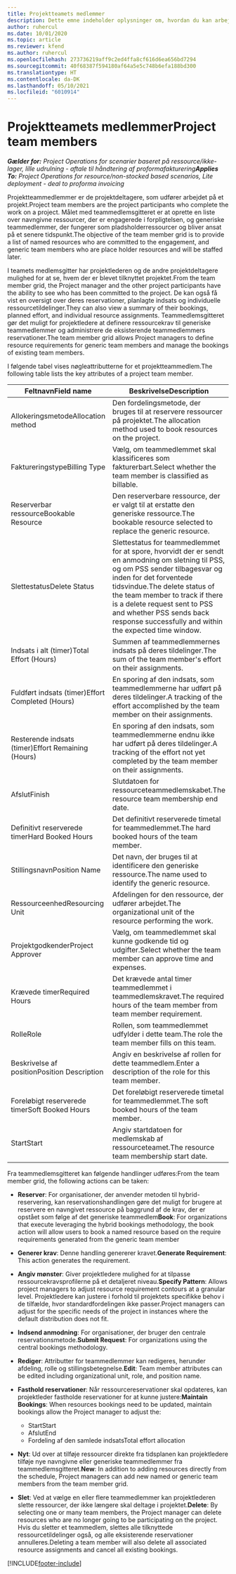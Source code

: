 ```yaml
---
title: Projektteamets medlemmer
description: Dette emne indeholder oplysninger om, hvordan du kan arbejde med oplysninger om teammedlemmer, attributter og planlægning.
author: ruhercul
ms.date: 10/01/2020
ms.topic: article
ms.reviewer: kfend
ms.author: ruhercul
ms.openlocfilehash: 273736219aff9c2ed4ffa8cf616d6ea656bd7294
ms.sourcegitcommit: 40f68387f594180af64a5e5c748b6efa188bd300
ms.translationtype: HT
ms.contentlocale: da-DK
ms.lasthandoff: 05/10/2021
ms.locfileid: "6010914"
---
```

# <a name="project-team-members"></a><span data-ttu-id="34fd5-103">Projektteamets medlemmer</span><span class="sxs-lookup"><span data-stu-id="34fd5-103">Project team members</span></span>

<span data-ttu-id="34fd5-104">_**Gælder for:** Project Operations for scenarier baseret på ressource/ikke-lager, lille udrulning - aftale til håndtering af proformafakturering_</span><span class="sxs-lookup"><span data-stu-id="34fd5-104">_**Applies To:** Project Operations for resource/non-stocked based scenarios, Lite deployment - deal to proforma invoicing_</span></span>

<span data-ttu-id="34fd5-105">Projektteammedlemmer er de projektdeltagere, som udfører arbejdet på et projekt.</span><span class="sxs-lookup"><span data-stu-id="34fd5-105">Project team members are the project participants who complete the work on a project.</span></span> <span data-ttu-id="34fd5-106">Målet med teammedlemsgitteret er at oprette en liste over navngivne ressourcer, der er engagerede i forpligtelsen, og generiske teammedlemmer, der fungerer som pladsholderressourcer og bliver ansat på et senere tidspunkt.</span><span class="sxs-lookup"><span data-stu-id="34fd5-106">The objective of the team member grid is to provide a list of named resources who are committed to the engagement, and generic team members who are place holder resources and will be staffed later.</span></span>

<span data-ttu-id="34fd5-107">I teamets medlemsgitter har projektlederen og de andre projektdeltagere mulighed for at se, hvem der er blevet tilknyttet projektet.</span><span class="sxs-lookup"><span data-stu-id="34fd5-107">From the team member grid, the Project manager and the other project participants have the ability to see who has been committed to the project.</span></span> <span data-ttu-id="34fd5-108">De kan også få vist en oversigt over deres reservationer, planlagte indsats og individuelle ressourcetildelinger.</span><span class="sxs-lookup"><span data-stu-id="34fd5-108">They can also view a summary of their bookings, planned effort, and individual resource assignments.</span></span> <span data-ttu-id="34fd5-109">Teammedlemsgitteret gør det muligt for projektledere at definere ressourcekrav til generiske teammedlemmer og administrere de eksisterende teammedlemmers reservationer.</span><span class="sxs-lookup"><span data-stu-id="34fd5-109">The team member grid allows Project managers to define resource requirements for generic team members and manage the bookings of existing team members.</span></span>

<span data-ttu-id="34fd5-110">I følgende tabel vises nøgleattributterne for et projektteammedlem.</span><span class="sxs-lookup"><span data-stu-id="34fd5-110">The following table lists the key attributes of a project team member.</span></span>

| <span data-ttu-id="34fd5-111">Feltnavn</span><span class="sxs-lookup"><span data-stu-id="34fd5-111">Field name</span></span>          | <span data-ttu-id="34fd5-112">Beskrivelse</span><span class="sxs-lookup"><span data-stu-id="34fd5-112">Description</span></span>                                                                                                                                                                  |
|--------------------------|-----------------------------------------------------------------------------------------------------------------------------------------------------------------------------------|
| <span data-ttu-id="34fd5-113">Allokeringsmetode</span><span class="sxs-lookup"><span data-stu-id="34fd5-113">Allocation method</span></span>        | <span data-ttu-id="34fd5-114">Den fordelingsmetode, der bruges til at reservere ressourcer på projektet.</span><span class="sxs-lookup"><span data-stu-id="34fd5-114">The allocation method used to book resources on the project.</span></span>                                                                         |
| <span data-ttu-id="34fd5-115">Faktureringstype</span><span class="sxs-lookup"><span data-stu-id="34fd5-115">Billing Type</span></span>             | <span data-ttu-id="34fd5-116">Vælg, om teammedlemmet skal klassificeres som fakturerbart.</span><span class="sxs-lookup"><span data-stu-id="34fd5-116">Select whether the team member is classified as billable.</span></span>                                                                                                                                       |
| <span data-ttu-id="34fd5-117">Reserverbar ressource</span><span class="sxs-lookup"><span data-stu-id="34fd5-117">Bookable Resource</span></span>        | <span data-ttu-id="34fd5-118">Den reserverbare ressource, der er valgt til at erstatte den generiske ressource.</span><span class="sxs-lookup"><span data-stu-id="34fd5-118">The bookable resource selected to replace the generic resource.</span></span>                                                                                                                   |
| <span data-ttu-id="34fd5-119">Slettestatus</span><span class="sxs-lookup"><span data-stu-id="34fd5-119">Delete Status</span></span>            | <span data-ttu-id="34fd5-120">Slettestatus for teammedlemmet for at spore, hvorvidt der er sendt en anmodning om sletning til PSS, og om PSS sender tilbagesvar og inden for det forventede tidsvindue.</span><span class="sxs-lookup"><span data-stu-id="34fd5-120">The delete status of the team member to track if there is a delete request sent to PSS and whether PSS sends back response successfully and within the expected time window.</span></span> |
| <span data-ttu-id="34fd5-121">Indsats i alt (timer)</span><span class="sxs-lookup"><span data-stu-id="34fd5-121">Total Effort (Hours)</span></span>     | <span data-ttu-id="34fd5-122">Summen af teammedlemmernes indsats på deres tildelinger.</span><span class="sxs-lookup"><span data-stu-id="34fd5-122">The sum of the team member's effort on their assignments.</span></span>                                                                                                                         |
| <span data-ttu-id="34fd5-123">Fuldført indsats (timer)</span><span class="sxs-lookup"><span data-stu-id="34fd5-123">Effort Completed (Hours)</span></span> | <span data-ttu-id="34fd5-124">En sporing af den indsats, som teammedlemmerne har udført på deres tildelinger.</span><span class="sxs-lookup"><span data-stu-id="34fd5-124">A tracking of the effort accomplished by the team member on their assignments.</span></span>                                                                                           |
| <span data-ttu-id="34fd5-125">Resterende indsats (timer)</span><span class="sxs-lookup"><span data-stu-id="34fd5-125">Effort Remaining (Hours)</span></span> | <span data-ttu-id="34fd5-126">En sporing af den indsats, som teammedlemmerne endnu ikke har udført på deres tildelinger.</span><span class="sxs-lookup"><span data-stu-id="34fd5-126">A tracking of the effort not yet completed by the team member on their assignments.</span></span>                                                                                    |
| <span data-ttu-id="34fd5-127">Afslut</span><span class="sxs-lookup"><span data-stu-id="34fd5-127">Finish</span></span>                   | <span data-ttu-id="34fd5-128">Slutdatoen for ressourceteammedlemskabet.</span><span class="sxs-lookup"><span data-stu-id="34fd5-128">The resource team membership end date.</span></span>                                                                                                                                            |
| <span data-ttu-id="34fd5-129">Definitivt reserverede timer</span><span class="sxs-lookup"><span data-stu-id="34fd5-129">Hard Booked Hours</span></span>        | <span data-ttu-id="34fd5-130">Det definitivt reserverede timetal for teammedlemmet.</span><span class="sxs-lookup"><span data-stu-id="34fd5-130">The hard booked hours of the team member.</span></span>                                                                                                                                                                |
| <span data-ttu-id="34fd5-131">Stillingsnavn</span><span class="sxs-lookup"><span data-stu-id="34fd5-131">Position Name</span></span>            | <span data-ttu-id="34fd5-132">Det navn, der bruges til at identificere den generiske ressource.</span><span class="sxs-lookup"><span data-stu-id="34fd5-132">The name used to identify the generic resource.</span></span>                                                                                                                                   |
| <span data-ttu-id="34fd5-133">Ressourceenhed</span><span class="sxs-lookup"><span data-stu-id="34fd5-133">Resourcing Unit</span></span>          | <span data-ttu-id="34fd5-134">Afdelingen for den ressource, der udfører arbejdet.</span><span class="sxs-lookup"><span data-stu-id="34fd5-134">The organizational unit of the resource performing the work.</span></span>                                                                                                                      |
| <span data-ttu-id="34fd5-135">Projektgodkender</span><span class="sxs-lookup"><span data-stu-id="34fd5-135">Project Approver</span></span>         | <span data-ttu-id="34fd5-136">Vælg, om teammedlemmet skal kunne godkende tid og udgifter.</span><span class="sxs-lookup"><span data-stu-id="34fd5-136">Select whether the team member can approve time and expenses.</span></span>                                                                                                                     |
| <span data-ttu-id="34fd5-137">Krævede timer</span><span class="sxs-lookup"><span data-stu-id="34fd5-137">Required Hours</span></span>           | <span data-ttu-id="34fd5-138">Det krævede antal timer teammedlemmet i teammedlemskravet.</span><span class="sxs-lookup"><span data-stu-id="34fd5-138">The required hours of the team member from team member requirement.</span></span>                                                                                                                       |
| <span data-ttu-id="34fd5-139">Rolle</span><span class="sxs-lookup"><span data-stu-id="34fd5-139">Role</span></span>                     | <span data-ttu-id="34fd5-140">Rollen, som teammedlemmet udfylder i dette team.</span><span class="sxs-lookup"><span data-stu-id="34fd5-140">The role the team member fills on this team.</span></span>                                                                                                                                |
| <span data-ttu-id="34fd5-141">Beskrivelse af position</span><span class="sxs-lookup"><span data-stu-id="34fd5-141">Position Description</span></span>     | <span data-ttu-id="34fd5-142">Angiv en beskrivelse af rollen for dette teammedlem.</span><span class="sxs-lookup"><span data-stu-id="34fd5-142">Enter a description of the role for this team member.</span></span>                                                                                                                             |
| <span data-ttu-id="34fd5-143">Foreløbigt reserverede timer</span><span class="sxs-lookup"><span data-stu-id="34fd5-143">Soft Booked Hours</span></span>        | <span data-ttu-id="34fd5-144">Det foreløbigt reserverede timetal for teammedlemmet.</span><span class="sxs-lookup"><span data-stu-id="34fd5-144">The soft booked hours of the team member.</span></span>                                                                                                                                                                 |
| <span data-ttu-id="34fd5-145">Start</span><span class="sxs-lookup"><span data-stu-id="34fd5-145">Start</span></span>                    | <span data-ttu-id="34fd5-146">Angiv startdatoen for medlemskab af ressourceteamet.</span><span class="sxs-lookup"><span data-stu-id="34fd5-146">The resource team membership start date.</span></span>                                                                                                                                          |

<span data-ttu-id="34fd5-147">Fra teammedlemsgitteret kan følgende handlinger udføres:</span><span class="sxs-lookup"><span data-stu-id="34fd5-147">From the team member grid, the following actions can be taken:</span></span>

- <span data-ttu-id="34fd5-148">**Reserver**: For organisationer, der anvender metoden til hybrid-reservering, kan reservationshandlingen gøre det muligt for brugere at reservere en navngivet ressource på baggrund af de krav, der er opstået som følge af det generiske teammedlem</span><span class="sxs-lookup"><span data-stu-id="34fd5-148">**Book**: For organizations that execute leveraging the hybrid bookings methodology, the book action will allow users to book a named resource based on the require requirements generated from the generic team member</span></span>
- <span data-ttu-id="34fd5-149">**Generer krav**: Denne handling genererer kravet.</span><span class="sxs-lookup"><span data-stu-id="34fd5-149">**Generate Requirement**: This action generates the requirement.</span></span>
- <span data-ttu-id="34fd5-150">**Angiv mønster**: Giver projektledere mulighed for at tilpasse ressourcekravsprofilerne på et detaljeret niveau.</span><span class="sxs-lookup"><span data-stu-id="34fd5-150">**Specify Pattern**: Allows project managers to adjust resource requirement contours at a granular level.</span></span> <span data-ttu-id="34fd5-151">Projektledere kan justere i forhold til projektets specifikke behov i de tilfælde, hvor standardfordelingen ikke passer.</span><span class="sxs-lookup"><span data-stu-id="34fd5-151">Project managers can adjust for the specific needs of the project in instances where the default distribution does not fit.</span></span>
- <span data-ttu-id="34fd5-152">**Indsend anmodning**: For organisationer, der bruger den centrale reservationsmetode.</span><span class="sxs-lookup"><span data-stu-id="34fd5-152">**Submit Request**: For organizations using the central bookings methodology.</span></span>
- <span data-ttu-id="34fd5-153">**Rediger**: Attributter for teammedlemmer kan redigeres, herunder afdeling, rolle og stillingsbetegnelse.</span><span class="sxs-lookup"><span data-stu-id="34fd5-153">**Edit**: Team member attributes can be edited including organizational unit, role, and position name.</span></span>
- <span data-ttu-id="34fd5-154">**Fasthold reservationer**: Når ressourcereservationer skal opdateres, kan projektleder fastholde reservationer for at kunne justere:</span><span class="sxs-lookup"><span data-stu-id="34fd5-154">**Maintain Bookings**: When resources bookings need to be updated, maintain bookings allow the Project manager to adjust the:</span></span>

    - <span data-ttu-id="34fd5-155">Start</span><span class="sxs-lookup"><span data-stu-id="34fd5-155">Start</span></span>
    - <span data-ttu-id="34fd5-156">Afslut</span><span class="sxs-lookup"><span data-stu-id="34fd5-156">End</span></span>
    - <span data-ttu-id="34fd5-157">Fordeling af den samlede indsats</span><span class="sxs-lookup"><span data-stu-id="34fd5-157">Total effort allocation</span></span>

- <span data-ttu-id="34fd5-158">**Nyt**: Ud over at tilføje ressourcer direkte fra tidsplanen kan projektledere tilføje nye navngivne eller generiske teammedlemmer fra teammedlemsgitteret.</span><span class="sxs-lookup"><span data-stu-id="34fd5-158">**New**: In addition to adding resources directly from the schedule, Project managers can add new named or generic team members from the team member grid.</span></span>
- <span data-ttu-id="34fd5-159">**Slet**: Ved at vælge en eller flere teammedlemmer kan projektlederen slette ressourcer, der ikke længere skal deltage i projektet.</span><span class="sxs-lookup"><span data-stu-id="34fd5-159">**Delete**: By selecting one or many team members, the Project manager can delete resources who are no longer going to be participating on the project.</span></span> <span data-ttu-id="34fd5-160">Hvis du sletter et teammedlem, slettes alle tilknyttede ressourcetildelinger også, og alle eksisterende reservationer annulleres.</span><span class="sxs-lookup"><span data-stu-id="34fd5-160">Deleting a team member will also delete all associated resource assignments and  cancel all existing bookings.</span></span>


[!INCLUDE[footer-include](../includes/footer-banner.md)]